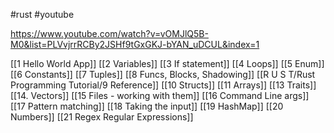 #rust #youtube 

https://www.youtube.com/watch?v=vOMJlQ5B-M0&list=PLVvjrrRCBy2JSHf9tGxGKJ-bYAN_uDCUL&index=1

[[1 Hello World App]]
[[2 Variables]]
[[3 If statement]]
[[4 Loops]]
[[5 Enum]]
[[6 Constants]]
[[7 Tuples]]
[[8 Funcs, Blocks, Shadowing]]
[[R U S T/Rust Programming Tutorial/9 Reference]]
[[10 Structs]]
[[11 Arrays]]
[[13 Traits]]
[[14. Vectors]]
[[15 Files - working with them]]
[[16 Command Line args]]
[[17 Pattern matching]]
[[18 Taking the input]]
[[19 HashMap]]
[[20 Numbers]]
[[21 Regex Regular Expressions]]





